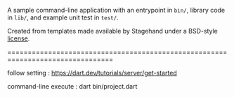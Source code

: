 A sample command-line application with an entrypoint in `bin/`, library code
in `lib/`, and example unit test in `test/`.

Created from templates made available by Stagehand under a BSD-style
[license](https://github.com/dart-lang/stagehand/blob/master/LICENSE).


================================================================================


follow setting : 
https://dart.dev/tutorials/server/get-started

command-line execute : dart bin/project.dart
